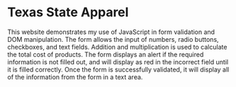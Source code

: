 <h1>Texas State Apparel</h1>
<p>This website demonstrates my use of JavaScript in form validation and DOM manipulation. The form allows the input of numbers, radio buttons, checkboxes, and text fields. Addition and multiplication is used to calculate the total cost of products. The form displays an alert if the required information is not filled out, and will display as red in the incorrect field until it is filled correctly. Once the form is successfully validated, it will display all of the information from the form in a text area.</p>
